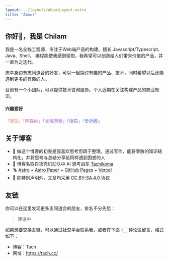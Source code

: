 ```yaml
---
layout: ../layouts/AboutLayout.astro
title: "About"
---
```


<h2>你好👋，我是 Chilam</h2>

我是一名全栈工程师，专注于Web端产品的构建。擅长 Javascript/Typescript、Java、Shell。
编程能使我感到愉悦，我希望可以创造给人们带来价值的产品，并一直为之迭代。

庆幸身边有志同道合的好友，可以一起探讨有趣的产品、技术，同时希望以后还能遇到更多的有趣的人。

目前有一个小团队，可以提供技术咨询服务。个人近期在关注构建产品的商业知识。

#### 兴趣爱好

<span style="background:linear-gradient(90deg,#F37062 9%,#C556D6 33%,#5679D6 90%);background-clip:text;-webkit-background-clip:text;color:transparent;">「足球」「阿森纳」「类魂游戏」「撸猫」「爱折腾」</span>

## 关于博客

- 🧠 做这个博客的初衷是我喜欢思考但疏于整理。通过写作，能将零散的知识结构化，并将思考与总结分享给同样遇到困惑的人
- 🤖️ 博客名取自攻壳机动队中 AI 思考战车 [Tachikoma](https://baike.baidu.com/item/%E5%A1%94%E5%A5%87%E5%85%8B%E9%A9%AC)
- 🪜 [Astro](https://astro.build/) + [Astro Paper](https://astro-paper.pages.dev/) + [GitHub Pages](https://pages.github.com/) + [Vercel](https://vercel.com/)
- 📜 除特别声明外，文章均采用 [CC BY-SA 4.0](https://creativecommons.org/licenses/by-sa/4.0/deed.zh) 协议

## 友链

你可以在这里发现更多志同道合的朋友，排名不分先后：

> 建设中

如果想要交换友链，可以通过社交平台联系我，或者在下面 👇🏻 评论区留言，格式如下：

- 博客：Tach
- 网址：<https://tach.cc/>
